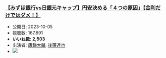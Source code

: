 ### [【みずほ銀行vs日銀元キャップ】円安決める「４つの原因」【金利だけではダメ！】](https://www.youtube.com/watch?v=HpkZbkCwfD4)
-   公開日: 2023-10-05
-   視聴数: 167,891
-   **いいね数: 2,503**
-   出演者: [唐鎌大輔](/rehacq_fan/people/唐鎌大輔 "wikilink"), [後藤達也](/rehacq_fan/people/後藤達也 "wikilink")
- [![](https://img.youtube.com/vi/HpkZbkCwfD4/hqdefault.jpg)](https://www.youtube.com/watch?v=HpkZbkCwfD4)
